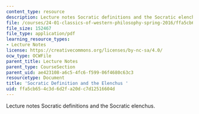 ```yaml
---
content_type: resource
description: Lecture notes Socratic definitions and the Socratic elenchus.
file: /courses/24-01-classics-of-western-philosophy-spring-2016/ffa5cb654c3d6d2fa20dc7d12516604d_MIT24_01S16_SES3.pdf
file_size: 152467
file_type: application/pdf
learning_resource_types:
- Lecture Notes
license: https://creativecommons.org/licenses/by-nc-sa/4.0/
ocw_type: OCWFile
parent_title: Lecture Notes
parent_type: CourseSection
parent_uid: ae423108-a6c5-4fc6-f599-06f4680c63c3
resourcetype: Document
title: 'Socratic Definition and the Elenchus '
uid: ffa5cb65-4c3d-6d2f-a20d-c7d12516604d
---
```

Lecture notes Socratic definitions and the Socratic elenchus.